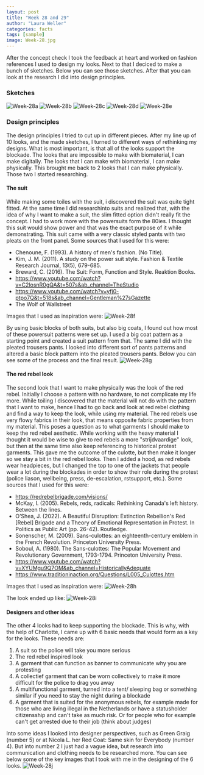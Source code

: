 ```yaml
---
layout: post
title: "Week 28 and 29"
author: "Laura Weller"
categories: facts
tags: [sample]
image: Week-28.jpg
---
```

After the concept check I took the feedback at heart and worked on fashion references I used to design my looks. Next to that I deciced to make a bunch of sketches. Below you can see those sketches. After that you can look at the research I did into design principles. 

### Sketches
<img src="./assets/img/Week-28a.jpg" alt="Week-28a"> 
<img src="./assets/img/Week-28b.jpg" alt="Week-28b"> 
<img src="./assets/img/Week-28c.jpg" alt="Week-28c"> 
<img src="./assets/img/Week-28d.jpg" alt="Week-28d"> 
<img src="./assets/img/Week-28e.jpg" alt="Week-28e"> 

### Design principles
The design principles I tried to cut up in different pieces. After my line up of 10 looks, and the made sketches, I turned to different ways of rethinking my designs. What is most important, is that all of the looks support the blockade. The looks that are impossible to make with biomaterial, I can make digitally. The looks that I can make with biomaterial, I can make physically. This brought me back to 2 looks that I can make physically. Those two I started researching.

#### The suit
While making some toiles with the suit, i discovered the suit was quite tight fitted. At the same time I did researchinto suits and realized that, with the idea of why I want to make a suit, the slim fitted option didn't really fit the concept. I had to work more with the powersuits form the 80ies. I thought this suit would show power and that was the exact purpose of it while demonstrating. This suit came with a very classic styled pants with two pleats on the front panel. Some sources that I used for this were:
- Chenoune, F. (1993). A history of men's fashion. (No Title).
- Kim, J. M. (2011). A study on the power suit style. Fashion & Textile Research Journal, 13(5), 679-685.
- Breward, C. (2016). The Suit: Form, Function and Style. Reaktion Books.
- https://www.youtube.com/watch?v=C2losnR0gQA&t=507s&ab_channel=TheStudio
- https://www.youtube.com/watch?v=yfj0-ptpo7Q&t=518s&ab_channel=Gentleman%27sGazette
- The Wolf of Wallstreet

Images that I used as inspiration were:
<img src="./assets/img/Week-28f.jpg" alt="Week-28f"> 

By using basic blocks of both suits, but also big coats, I found out how most of these powersuit patterns were set up. I used a big coat pattern as a starting point and created a suit pattern from that. The same I did with the pleated trousers pants. I looked into different sort of pants patterns and altered a basic block pattern into the pleated trousers pants. Below you can see some of the process and the final result. 
<img src="./assets/img/Week-28g.jpg" alt="Week-28g"> 


#### The red rebel look
The second look that I want to make physically was the look of the red rebel. Initially I choose a pattern with no hardware, to not complicate my life more. While toiling  I discovered that the material will not do with the pattern that I want to make, hence I had to go back and look at red rebel clothing and find a way to keep the look, while using my material. The red rebels use very flowy fabrics in their look, that means opposite fabric properties from my material. This poses a question as to what garments I should make to keep the red rebel aesthetic. While working with the heavy material I thought it would be wise to give to red rebels a more "strijdvaardige" look, but then at the same time also keep referencing to historical protest garments. This gave me the outcome of the culotte, but then make it longer so we stay a bit in the red rebel looks. Then I added a hood, as red rebels wear headpieces, but I changed the top to one of the jackets that people wear a lot during the blockades in order to show their role during the protest (police liason, wellbeing, press, de-escalation, rstsupport, etc.). Some sources that I used for this were:
- https://redrebelbrigade.com/visions/
- McKay, I. (2005). Rebels, reds, radicals: Rethinking Canada's left history. Between the lines.
- O’Shea, J. (2022). A Beautiful Disruption: Extinction Rebellion's Red [Rebel] Brigade and a Theory of Emotional Representation in Protest. In Politics as Public Art (pp. 26-42). Routledge.
- Sonenscher, M. (2009). Sans-culottes: an eighteenth-century emblem in the French Revolution. Princeton University Press.
- Soboul, A. (1980). The Sans-culottes: The Popular Movement and Revolutionary Government, 1793-1794. Princeton University Press.
- https://www.youtube.com/watch?v=XYUMgu9Q7OM&ab_channel=HistoricallyAdequate
- https://www.traditioninaction.org/Questions/L005_Culottes.htm

Images that I used as inspiration were:
<img src="./assets/img/Week-28h.jpg" alt="Week-28h"> 

The look ended up like:
<img src="./assets/img/Week-28i.jpg" alt="Week-28i"> 


#### Designers and other ideas
The other 4 looks had to keep supporting the blockade. This is why, with the help of Charlotte, I came up with 6 basic needs that would form as a key for the looks. These needs are:
1. A suit so the police will take you more serious
2. The red rebel inspired look
3. A garment that can function as banner to communicate why you are protesting
4. A collectief garment that can be worn collectively to make it more difficult for the police to drag you away
5. A multifunctional garment, turned into a tent/ sleeping bag or something similar if you need to stay the night during a blockade
6. A garment that is suited for the anonymous rebels, for example made for those who are living illegal in the Netherlands or have a statusholder citizensship and can't take as much risk. Or for people who for example can't get arrested due to their job (think about judges)

Into some ideas I looked into designer perspectives, such as Green Graig (number 5) or at Nicola L. her Red Coat: Same skin for Everybody (number 4). But into number 2 I just had a vague idea, but research into communication and clothing needs to be researched more. You can see below some of the key images that I took with me in the designing of the 6 looks. 
<img src="./assets/img/Week-28j.jpg" alt="Week-28j"> 








